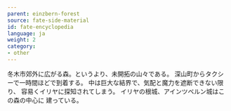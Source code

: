 ```yaml
---
parent: einzbern-forest
source: fate-side-material
id: fate-encyclopedia
language: ja
weight: 2
category:
- other
---
```


冬木市郊外に広がる森。というより、未開拓の山々である。
深山町からタクシーで一時間ほどで到着する。
中は巨大な結界で、気配と魔力を遮断できない限り、 容易くイリヤに探知されてしまう。
イリヤの根城、アインツベルン城はこの森の中心に 建っている。
